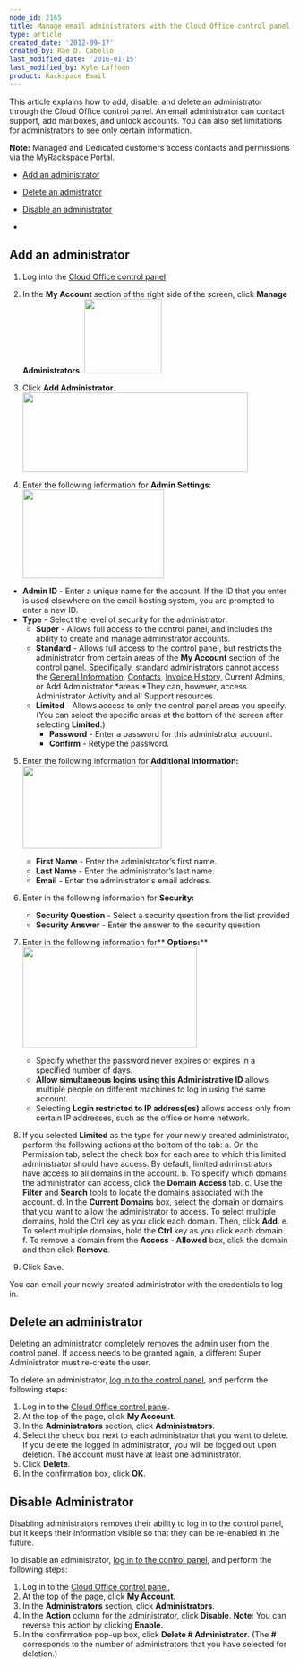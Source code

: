 ```yaml
---
node_id: 2165
title: Manage email administrators with the Cloud Office control panel
type: article
created_date: '2012-09-17'
created_by: Rae D. Cabello
last_modified_date: '2016-01-15'
last_modified_by: Kyle Laffoon
product: Rackspace Email
---
```


This article explains how to add, disable, and delete an administrator
through the Cloud Office control panel. An email administrator can
contact support, add mailboxes, and unlock accounts. You can also set
limitations for administrators to see only certain information.

**Note:** Managed and Dedicated customers access contacts and
permissions via the MyRackspace Portal.

-   [Add an administrator](#add)
-   [Delete an admistrator](#delete)
-   [Disable an administrator](#disable)


-

Add an administrator
--------------------

1.  Log into the [Cloud Office control
    panel](https://cp.rackspace.com/ "Email & Apps Control Panel").
2.  In the **My Account** section of the right side of the screen, click
    **Manage Administrators**.
    <img src="https://8026b2e3760e2433679c-fffceaebb8c6ee053c935e8915a3fbe7.ssl.cf2.rackcdn.com/field/image/Manage%20email%20administrators%20with%20the%20Cloud%20Office%20control%20panel.jpg" width="138" height="133" />
3.  Click **Add Administrator**.
    <img src="https://8026b2e3760e2433679c-fffceaebb8c6ee053c935e8915a3fbe7.ssl.cf2.rackcdn.com/field/image/2_5.png" width="402" height="142" />

4.  Enter the following information for **Admin Settings**:
    <img src="https://8026b2e3760e2433679c-fffceaebb8c6ee053c935e8915a3fbe7.ssl.cf2.rackcdn.com/field/image/3_5.png" width="252" height="158" />

-   **Admin ID** - Enter a unique name for the account. If the ID that
    you enter is used elsewhere on the email hosting system, you are
    prompted to enter a new ID.
-   **Type** - Select the level of security for the administrator:
    -   **Super** - Allows full access to the control panel, and
        includes the ability to create and manage
        administrator accounts.
    -   **Standard** - Allows full access to the control panel, but
        restricts the administrator from certain areas of the **My
        Account** section of the control panel. Specifically, standard
        administrators cannot access the [General
        Information](/how-to/general-information-cloud-office-control-panel), [Contacts](/how-to/manage-company-contacts-in-the-cloud-office-control-panel "Company Contacts"),
        [Invoice
        History,](/how-to/view-invoice-history-cloud-office-control-panel "Invoice History")
        Current Admins, or Add Administrator *areas.*They can, however,
        access Administrator Activity and all Support resources.
    -   **Limited** - Allows access to only the control panel areas
        you specify. (You can select the specific areas at the bottom of
        the screen after selecting **Limited**.)
        -   **Password** - Enter a password for this
            administrator account.
        -   **Confirm** - Retype the password.

5.  Enter the following information for **Additional Information:
    **<img src="https://8026b2e3760e2433679c-fffceaebb8c6ee053c935e8915a3fbe7.ssl.cf2.rackcdn.com/field/image/5_4.png" width="248" height="148" />****
    -   **First Name** - Enter the administrator&rsquo;s first name.
    -   **Last Name** - Enter the administrator&rsquo;s last name.
    -   **Email** - Enter the administrator's email address.


6.  Enter in the following information for **Security:**
    -   **Security Question** - Select a security question from the list
        provided
    -   **Security Answer** - Enter the answer to the security
        question.


7.  Enter in the following information for** **Options:****
    <img src="https://8026b2e3760e2433679c-fffceaebb8c6ee053c935e8915a3fbe7.ssl.cf2.rackcdn.com/field/image/7_0.png" width="311" height="180" />
    -   Specify whether the password never expires or expires in a
        specified number of days.
    -   **Allow simultaneous logins using this Administrative ID**
        allows multiple people on different machines to log in using the
        same account.
    -   Selecting **Login restricted to IP address(es)** allows access
        only from certain IP addresses, such as the office or home
        network.


8.  If you selected **Limited** as the type for your newly created
    administrator, perform the following actions at the bottom of the
    tab:
    a.  On the Permission tab, select the check box for each area to
        which this limited administrator should have access. By default,
        limited administrators have access to all domains in the
        account.
    b.  To specify which domains the administrator can access, click
        the **Domain Access** tab.
    c.  Use the **Filter** and **Search** tools to locate the domains
        associated with the account.
    d.  In the **Current Domain**s box, select the domain or domains
        that you want to allow the administrator to access. To select
        multiple domains, hold the Ctrl key as you click each domain.
        Then, click **Add**.
    e.  To select multiple domains, hold the **Ctrl** key as you click
        each domain.
    f.  To remove a domain from the **Access - Allowed** box, click the
        domain and then click **Remove**.


9.  Click Save.

You can email your newly created administrator with the credentials to
log in.



Delete an administrator
---------------------------

Deleting an administrator completely removes the admin user from the
control panel.  If access needs to be granted again, a different Super
Administrator must re-create the user.

To delete an administrator, [log in to the control
panel](https://cp.rackspace.com/), and perform the following steps:

1.  Log in to the [Cloud Office control
    panel](https://cp.rackspace.com/).
2.  At the top of the page, click **My Account**.
3.  In the **Administrators** section, click **Administrators**.
4.  Select the check box next to each administrator that you want
    to delete. If you delete the logged in administrator, you will be
    logged out upon deletion. The account must have at least
    one administrator.
5.  Click **Delete**.
6.  In the confirmation box, click **OK**.

Disable Administrator
-------------------------

Disabling administrators removes their ability to log in to the control
panel, but it keeps their information visible so that they can be
re-enabled in the future.

To disable an administrator, [log in to the control
panel](https://cp.rackspace.com/), and perform the following steps:

1.  Log in to the [Cloud Office control
    panel](https://cp.rackspace.com/),
2.  At the top of the page, click **My Account.**
3.  In the **Administrators** section, click **Administrators**.
4.  In the **Action** column for the administrator, click
    **Disable**.
    **Note**: You can reverse this action by clicking **Enable.**
5.  In the confirmation pop-up box, click **Delete \# Administrator**.
    (The **\#** corresponds to the number of administrators that you
    have selected for deletion.)




